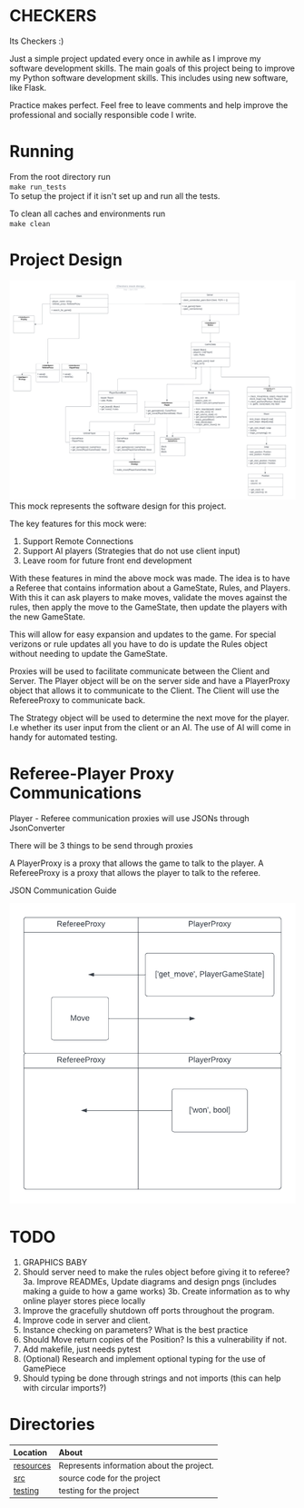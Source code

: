 # CHECKERS

Its Checkers :) 

Just a simple project updated every once in awhile as I improve my software development skills.
The main goals of this project being to improve my Python software development skills.
This includes using new software, like Flask. 

Practice makes perfect.
Feel free to leave comments and help improve the professional and socially
responsible code I write.

# Running

From the root directory run \
`make run_tests`\
To setup the project if it isn't set up and run all the tests.

To clean all caches and environments run\
`make clean`


# Project Design

![Fig project_wide_mock.png](./resources/UML_diagrams/project_wide_mock.png)
This mock represents the software design for this project. 

The key features for this mock were:
1. Support Remote Connections
2. Support AI players (Strategies that do not use client input)
3. Leave room for future front end development

With these features in mind the above mock was made. The idea is to have a Referee that contains information about a GameState, Rules, and Players. With this it can ask players to make moves, validate the moves against the rules, then apply the move to the GameState, then update the players with the new GameState. 

This will allow for easy expansion and updates to the game. For special verizons or rule updates all you have to do is update the Rules object without needing to update the GameState. 

Proxies will be used to facilitate communicate between the Client and Server. The Player object will be on the server side and have a PlayerProxy object that allows it to communicate to the Client. The Client will use the RefereeProxy to communicate back. 

The Strategy object will be used to determine the next move for the player. I.e whether its user input from the client or an AI. The use of AI will come in handy for automated testing.


# Referee-Player Proxy Communications

Player - Referee communication proxies will use JSONs through JsonConverter

There will be 3 things to be send through proxies

A PlayerProxy is a proxy that allows the game to talk to the player.
A RefereeProxy is a proxy that allows the player to talk to the referee.

JSON Communication Guide

![](./resources/swimlane_diagrams/proxy_communications.png)


# TODO

1. GRAPHICS BABY
2. Should server need to make the rules object before giving it to referee?
3a. Improve READMEs, Update diagrams and design pngs (includes making a guide to how a game works)
3b. Create information as to why online player stores piece locally
4. Improve the gracefully shutdown off ports throughout the program.
5. Improve code in server and client.
6. Instance checking on parameters? What is the best practice
7. Should Move return copies of the Position? Is this a vulnerability if not.
8. Add makefile, just needs pytest
9. (Optional) Research and implement optional typing for the use of GamePiece
10. Should typing be done through strings and not imports (this can help with circular imports?)


# Directories

|   Location     |   About   |
|   :---         |   :---     |
| [resources](./resources/README.md) | Represents information about the project.
| [src](./src/README.md) | source code for the project |
| [testing](./testing/README.md) | testing for the project |